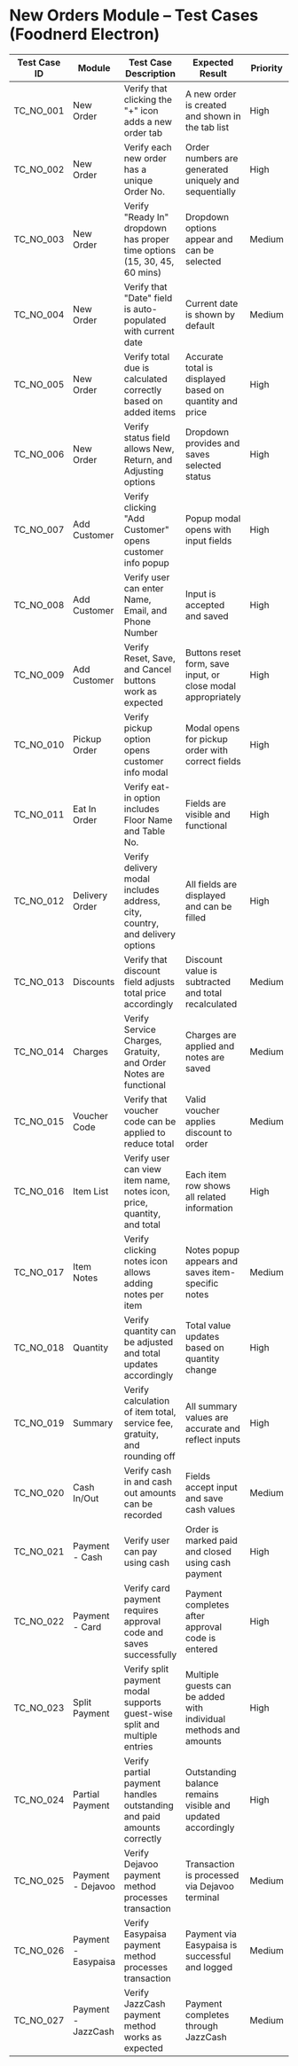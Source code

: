 # New Orders Module – Test Cases (Foodnerd Electron)

| Test Case ID | Module        | Test Case Description                                                                                  | Expected Result                                                                                         | Priority | Execution Status | Notes |
|--------------|---------------|---------------------------------------------------------------------------------------------------------|----------------------------------------------------------------------------------------------------------|----------|------------------|-------|
| TC_NO_001    | New Order     | Verify that clicking the "+" icon adds a new order tab                                                 | A new order is created and shown in the tab list                                                        | High     | Pass             |       |
| TC_NO_002    | New Order     | Verify each new order has a unique Order No.                                                           | Order numbers are generated uniquely and sequentially                                                   | High     | Pass             |       |
| TC_NO_003    | New Order     | Verify "Ready In" dropdown has proper time options (15, 30, 45, 60 mins)                               | Dropdown options appear and can be selected                                                             | Medium   | Pass             |       |
| TC_NO_004    | New Order     | Verify that "Date" field is auto-populated with current date                                           | Current date is shown by default                                                                        | Medium   | Pass             |       |
| TC_NO_005    | New Order     | Verify total due is calculated correctly based on added items                                          | Accurate total is displayed based on quantity and price                                                 | High     | Pass             |       |
| TC_NO_006    | New Order     | Verify status field allows New, Return, and Adjusting options                                          | Dropdown provides and saves selected status                                                             | High     | Pass             |       |
| TC_NO_007    | Add Customer  | Verify clicking "Add Customer" opens customer info popup                                               | Popup modal opens with input fields                                                                     | High     | Pass             |       |
| TC_NO_008    | Add Customer  | Verify user can enter Name, Email, and Phone Number                                                    | Input is accepted and saved                                                                             | High     | Pass             |       |
| TC_NO_009    | Add Customer  | Verify Reset, Save, and Cancel buttons work as expected                                                | Buttons reset form, save input, or close modal appropriately                                            | High     | Pass             |       |
| TC_NO_010    | Pickup Order  | Verify pickup option opens customer info modal                                                         | Modal opens for pickup order with correct fields                                                        | High     | Pass             |       |
| TC_NO_011    | Eat In Order  | Verify eat-in option includes Floor Name and Table No.                                                 | Fields are visible and functional                                                                       | High     | Pass             |       |
| TC_NO_012    | Delivery Order| Verify delivery modal includes address, city, country, and delivery options                            | All fields are displayed and can be filled                                                              | High     | Pass             |       |
| TC_NO_013    | Discounts     | Verify that discount field adjusts total price accordingly                                             | Discount value is subtracted and total recalculated                                                     | Medium   | Pass             |       |
| TC_NO_014    | Charges       | Verify Service Charges, Gratuity, and Order Notes are functional                                       | Charges are applied and notes are saved                                                                 | Medium   | Pass             |       |
| TC_NO_015    | Voucher Code  | Verify that voucher code can be applied to reduce total                                                | Valid voucher applies discount to order                                                                 | Medium   | Pass             |       |
| TC_NO_016    | Item List     | Verify user can view item name, notes icon, price, quantity, and total                                 | Each item row shows all related information                                                             | High     | Pass             |       |
| TC_NO_017    | Item Notes    | Verify clicking notes icon allows adding notes per item                                                | Notes popup appears and saves item-specific notes                                                       | Medium   | Pass             |       |
| TC_NO_018    | Quantity      | Verify quantity can be adjusted and total updates accordingly                                          | Total value updates based on quantity change                                                            | High     | Pass             |       |
| TC_NO_019    | Summary       | Verify calculation of item total, service fee, gratuity, and rounding off                              | All summary values are accurate and reflect inputs                                                      | High     | Pass             |       |
| TC_NO_020    | Cash In/Out   | Verify cash in and cash out amounts can be recorded                                                    | Fields accept input and save cash values                                                                | Medium   | Pass             |       |
| TC_NO_021    | Payment - Cash| Verify user can pay using cash                                                                         | Order is marked paid and closed using cash payment                                                      | High     | Pass             |       |
| TC_NO_022    | Payment - Card| Verify card payment requires approval code and saves successfully                                     | Payment completes after approval code is entered                                                        | High     | Pass             |       |
| TC_NO_023    | Split Payment | Verify split payment modal supports guest-wise split and multiple entries                              | Multiple guests can be added with individual methods and amounts                                        | High     | Pass             |       |
| TC_NO_024    | Partial Payment| Verify partial payment handles outstanding and paid amounts correctly                                 | Outstanding balance remains visible and updated accordingly                                             | High     | Pass             |       |
| TC_NO_025    | Payment - Dejavoo | Verify Dejavoo payment method processes transaction                                                 | Transaction is processed via Dejavoo terminal                                                           | Medium   | Pass             |       |
| TC_NO_026    | Payment - Easypaisa | Verify Easypaisa payment method processes transaction                                          | Payment via Easypaisa is successful and logged                                                          | Medium   | Pass             |       |
| TC_NO_027    | Payment - JazzCash | Verify JazzCash payment method works as expected                                               | Payment completes through JazzCash                                                                      | Medium   | Pass             |       |
